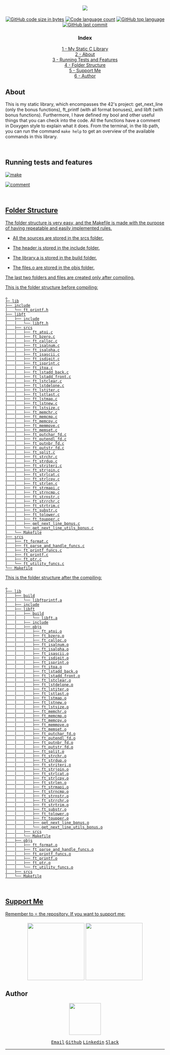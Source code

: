 <h1 align="center">
<a href="https://github.com/f-corvaro/my_static_C_library"><img src="https://github.com/f-corvaro/my_static_C_library/blob/main/.other/mylib.png"></a>
</h1>

<p align="center" style="text-decoration: none;">
    <a href="https://github.com/f-corvaro/my_static_C_library"><img alt="GitHub code size in bytes" src="https://img.shields.io/github/languages/code-size/f-corvaro/my_static_C_library?color=blueviolet" /></a>
    <a href="https://github.com/f-corvaro/my_static_C_library"><img alt="Code language count" src="https://img.shields.io/github/languages/count/f-corvaro/my_static_C_library?color=yellow" /></a>
    <a href="https://github.com/f-corvaro/my_static_C_library"><img alt="GitHub top language" src="https://img.shields.io/github/languages/top/f-corvaro/my_static_C_library?color=blueviolet" /></a>
    <a href="https://github.com/f-corvaro/my_static_C_library"><img alt="GitHub last commit" src="https://img.shields.io/github/last-commit/f-corvaro/my_static_C_library?color=yellow" /></a>
</p>

<h3 align="center">Index</h3>

<p align="center">
  <a href="#my-static-c-library">1 - My Static C Library</a><br>
  <a href="#about">2 - About</a><br>
  <a href="#running-tests-and-features">3 - Running Tests and Features</a><br>
  <a href="#folder-structure">4 - Folder Structure</a><br>
  <a href="#support-me">5 - Support Me</a><br>
  <a href="#author">6 - Author</a><br>
</p>

## About

<p align="justify">

This is my static library, which encompasses the 42's project: get_next_line (only the bonus functions), ft_printf (with all format bonuses), and libft (with bonus functions). Furthermore, I have defined my bool and other useful things that you can check into the code. All the functions have a comment in Doxygen style to explain what it does. From the terminal, in the lib path, you can run the command ```make help``` to get an overview of the available commands in this library.

<p>
<br>

## Running tests and features

<a href="https://github.com/f-corvaro/my_static_C_library/tree/main"><img align="center" alt="make" src="https://github.com/f-corvaro/my_static_C_library/blob/main/.other/compile.gif">

<a href="https://github.com/f-corvaro/my_static_C_library/tree/main"><img align="center" alt="comment" src="https://github.com/f-corvaro/my_static_C_library/blob/main/.other/about.gif">


<br>


## Folder Structure

<p align="justify">

The folder structure is very easy, and the Makefile is made with the purpose of having repeatable and easily implemented rules.

- All the sources are stored in the srcs folder.

- The header is stored in the include folder.

- The library.a is stored in the build folder.

- The files.o are stored in  the objs folder.

The last two folders and files are created only after compiling.

This is the folder structure before compiling:

```
.
├─ lib
├── include
│   └── ft_printf.h
├── libft
│   ├── include
│   │   └── libft.h
│   ├── srcs
│   │   ├── ft_atoi.c
│   │   ├── ft_bzero.c
│   │   ├── ft_calloc.c
│   │   ├── ft_isalnum.c
│   │   ├── ft_isalpha.c
│   │   ├── ft_isascii.c
│   │   ├── ft_isdigit.c
│   │   ├── ft_isprint.c
│   │   ├── ft_itoa.c
│   │   ├── ft_lstadd_back.c
│   │   ├── ft_lstadd_front.c
│   │   ├── ft_lstclear.c
│   │   ├── ft_lstdelone.c
│   │   ├── ft_lstiter.c
│   │   ├── ft_lstlast.c
│   │   ├── ft_lstmap.c
│   │   ├── ft_lstnew.c
│   │   ├── ft_lstsize.c
│   │   ├── ft_memchr.c
│   │   ├── ft_memcmp.c
│   │   ├── ft_memcpy.c
│   │   ├── ft_memmove.c
│   │   ├── ft_memset.c
│   │   ├── ft_putchar_fd.c
│   │   ├── ft_putendl_fd.c
│   │   ├── ft_putnbr_fd.c
│   │   ├── ft_putstr_fd.c
│   │   ├── ft_split.c
│   │   ├── ft_strchr.c
│   │   ├── ft_strdup.c
│   │   ├── ft_striteri.c
│   │   ├── ft_strjoin.c
│   │   ├── ft_strlcat.c
│   │   ├── ft_strlcpy.c
│   │   ├── ft_strlen.c
│   │   ├── ft_strmapi.c
│   │   ├── ft_strncmp.c
│   │   ├── ft_strnstr.c
│   │   ├── ft_strrchr.c
│   │   ├── ft_strtrim.c
│   │   ├── ft_substr.c
│   │   ├── ft_tolower.c
│   │   ├── ft_toupper.c
│   │   ├── get_next_line_bonus.c
│   │   └── get_next_line_utils_bonus.c
│   └── Makefile
├── srcs
│   ├── ft_format.c
│   ├── ft_parse_and_handle_funcs.c
│   ├── ft_printf_funcs.c
│   ├── ft_printf.c
│   ├── ft_ptr.c
│   └── ft_utility_funcs.c
└── Makefile
```

This is the folder structure after the compiling:

```
.
├── lib
│   ├── build
│   │   └── libftprintf.a
│   ├── include
│   ├── libft
│   │   ├── build
│   │   │   └── libft.a
│   │   ├── include
│   │   ├── objs
│   │   │   ├── ft_atoi.o
│   │   │   ├── ft_bzero.o
│   │   │   ├── ft_calloc.o
│   │   │   ├── ft_isalnum.o
│   │   │   ├── ft_isalpha.o
│   │   │   ├── ft_isascii.o
│   │   │   ├── ft_isdigit.o
│   │   │   ├── ft_isprint.o
│   │   │   ├── ft_itoa.o
│   │   │   ├── ft_lstadd_back.o
│   │   │   ├── ft_lstadd_front.o
│   │   │   ├── ft_lstclear.o
│   │   │   ├── ft_lstdelone.o
│   │   │   ├── ft_lstiter.o
│   │   │   ├── ft_lstlast.o
│   │   │   ├── ft_lstmap.o
│   │   │   ├── ft_lstnew.o
│   │   │   ├── ft_lstsize.o
│   │   │   ├── ft_memchr.o
│   │   │   ├── ft_memcmp.o
│   │   │   ├── ft_memcpy.o
│   │   │   ├── ft_memmove.o
│   │   │   ├── ft_memset.o
│   │   │   ├── ft_putchar_fd.o
│   │   │   ├── ft_putendl_fd.o
│   │   │   ├── ft_putnbr_fd.o
│   │   │   ├── ft_putstr_fd.o
│   │   │   ├── ft_split.o
│   │   │   ├── ft_strchr.o
│   │   │   ├── ft_strdup.o
│   │   │   ├── ft_striteri.o
│   │   │   ├── ft_strjoin.o
│   │   │   ├── ft_strlcat.o
│   │   │   ├── ft_strlcpy.o
│   │   │   ├── ft_strlen.o
│   │   │   ├── ft_strmapi.o
│   │   │   ├── ft_strncmp.o
│   │   │   ├── ft_strnstr.o
│   │   │   ├── ft_strrchr.o
│   │   │   ├── ft_strtrim.o
│   │   │   ├── ft_substr.o
│   │   │   ├── ft_tolower.o
│   │   │   ├── ft_toupper.o
│   │   │   ├── get_next_line_bonus.o
│   │   │   └── get_next_line_utils_bonus.o
│   │   ├── srcs
│   │   └── Makefile
│   ├── objs
│   │   ├── ft_format.o
│   │   ├── ft_parse_and_handle_funcs.o
│   │   ├── ft_printf_funcs.o
│   │   ├── ft_printf.o
│   │   ├── ft_ptr.o
│   │   └── ft_utility_funcs.o
│   ├── srcs
│   └── Makefile
```

<br>

## Support Me

<p align="justify">
Remember to ⭐ the repository.
If you want to support me:</p>

<p align="center">
<a href="https://ko-fi.com/fcorvaro"><img width="180" img align="center" src="https://github.com/f-corvaro/42.common_core/blob/main/.extra/support-me-ko-fi.svg"><alt=""></a>
<a href="https://github.com/sponsors/f-corvaro"><img width="180" img align="center" src="https://github.com/f-corvaro/42.common_core/blob/main/.extra/support-me-github.svg"><alt=""></a>

<br>

## Author

<p align="center"><a href="https://profile.intra.42.fr/users/fcorvaro"><img style="height:auto;" src="https://avatars.githubusercontent.com/u/102758065?v=4" width="100" height="100"alt=""></a>
<p align="center">
<a href="mailto:fcorvaro@student.42roma.it"><kbd>Email</kbd><alt=""></a>
<a href="https://github.com/f-corvaro"><kbd>Github</kbd><alt=""></a>
<a href="https://www.linkedin.com/in/f-corvaro/"><kbd>Linkedin</kbd><alt=""></a>
<a href="https://42born2code.slack.com/team/U050L8XAFLK"><kbd>Slack</kbd><alt=""></a>

<hr/>
